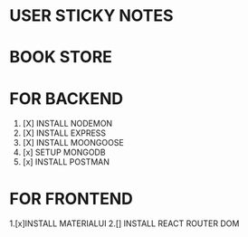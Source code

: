 # USER STICKY NOTES
# BOOK STORE

# FOR BACKEND
1. [X] INSTALL NODEMON
2. [X] INSTALL EXPRESS
3. [X] INSTALL MOONGOOSE
4. [x] SETUP MONGODB
5. [x] INSTALL POSTMAN

# FOR FRONTEND
1.[x]INSTALL MATERIALUI
2.[] INSTALL REACT ROUTER DOM
